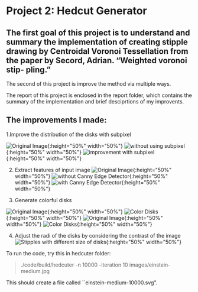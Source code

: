 # Project 2: Hedcut Generator

## The first goal of this project is to understand and summary the implementation of creating stipple drawing by Centroidal Voronoi Tessellation from the paper by Secord, Adrian. “Weighted voronoi stip- pling.” <br/>
The second of this project is improve the method via multiple ways.

The report of this project is enclosed in the report folder, which contains the summary of the implementation and brief desciprtions of my improvents.

## The improvements I made:

1.Improve the distribution of the disks with subpixel

![Original Image](https://github.com/JuliaHsu/Computational-Geometry/blob/master/project2_hedcut/report/image/harry3.jpg){:height="50%" width="50%"}
![without using subpixel](https://github.com/JuliaHsu/Computational-Geometry/blob/master/project2_hedcut/report/image/harry3-10000_random.png){:height="50%" width="50%"}
![improvement with subpixel](https://github.com/JuliaHsu/Computational-Geometry/blob/master/project2_hedcut/report/image/harry3-10000_random_sub.png){:height="50%" width="50%"}


2. Extract features of input image
![Original Image](https://github.com/JuliaHsu/Computational-Geometry/blob/master/project2_hedcut/report/image/harry2.jpg){:height="50%" width="50%"}
![without Canny Edge Detector](https://github.com/JuliaHsu/Computational-Geometry/blob/master/project2_hedcut/report/image/harry2_random.png){:height="50%" width="50%"}
![with Canny Edge Detector](https://github.com/JuliaHsu/Computational-Geometry/blob/master/project2_hedcut/report/image/harry2_edge.png){:height="50%" width="50%"}

3. Generate colorful disks

![Original Image](https://github.com/JuliaHsu/Computational-Geometry/blob/master/project2_hedcut/report/image/harry2.jpg){:height="50%" width="50%"}
![Color Disks](https://github.com/JuliaHsu/Computational-Geometry/blob/master/project2_hedcut/report/image/harry2_color.png){:height="50%" width="50%"}
![Original Image](https://github.com/JuliaHsu/Computational-Geometry/blob/master/project2_hedcut/report/image/harry1.jpg){:height="50%" width="50%"}
![Color Disks](https://github.com/JuliaHsu/Computational-Geometry/blob/master/project2_hedcut/report/image/harry1_color.png){:height="50%" width="50%"}

4. Adjust the radi of the disks by considering the contrast of the image
![ Stipples with different size of disks](https://github.com/JuliaHsu/Computational-Geometry/blob/master/project2_hedcut/report/image/harry1_contrast.png){:height="50%" width="50%"}


  
To run the code, try this in hedcuter folder:

> ./code/build/hedcuter  -n 10000 -iteration 10 images/einstein-medium.jpg

This should create a file called ``einstein-medium-10000.svg".
